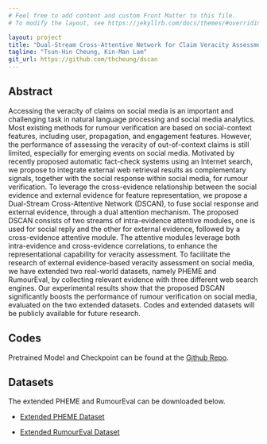```yaml
---
# Feel free to add content and custom Front Matter to this file.
# To modify the layout, see https://jekyllrb.com/docs/themes/#overriding-theme-defaults

layout: project
title: "Dual-Stream Cross-Attentive Network for Claim Veracity Assessment with Social and External Evidence"
tagline: "Tsun-Hin Cheung, Kin-Man Lam"
git_url: https://github.com/thcheung/dscan
---
```


## Abstract

Accessing the veracity of claims on social media is an important and challenging task in natural language processing and social media analytics. Most existing methods for rumour verification are based on social-context features, including user, propagation, and engagement features. However, the performance of assessing the veracity of out-of-context claims is still limited, especially for emerging events on social media. Motivated by recently proposed automatic fact-check systems using an Internet search, we propose to integrate external web retrieval results as complementary signals, together with the social response within social media, for rumour verification. To leverage the cross-evidence relationship between the social evidence and external evidence for feature representation, we propose a Dual-Stream Cross-Attentive Network (DSCAN), to fuse social response and external evidence, through a dual attention mechanism. The proposed DSCAN consists of two streams of intra-evidence attentive modules, one is used for social reply and the other for external evidence, followed by a cross-evidence attentive module. The attentive modules leverage both intra-evidence and cross-evidence correlations, to enhance the representational capability for veracity assessment. To facilitate the research of external evidence-based veracity assessment on social media, we have extended two real-world datasets, namely PHEME and RumourEval, by collecting relevant evidence with three different web search engines. Our experimental results show that the proposed DSCAN significantly boosts the performance of rumour verification on social media, evaluated on the two extended datasets. Codes and extended datasets will be publicly available for future research. 
## Codes

Pretrained Model and Checkpoint can be found at the [Github Repo](https://github.com/thcheung/DSCAN).

## Datasets

The extended PHEME and RumourEval can be downloaded below.

- [Extended PHEME Dataset](https://connectpolyu-my.sharepoint.com/:u:/g/personal/15083269d_connect_polyu_hk/)

- [Extended RumourEval Dataset](https://connectpolyu-my.sharepoint.com/:u:/g/personal/15083269d_connect_polyu_hk/)
